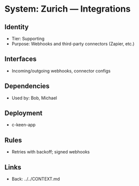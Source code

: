 # System: Zurich — Integrations
## Identity
- Tier: Supporting
- Purpose: Webhooks and third-party connectors (Zapier, etc.)
## Interfaces
- Incoming/outgoing webhooks, connector configs
## Dependencies
- Used by: Bob, Michael
## Deployment
- c-keen-app
## Rules
- Retries with backoff; signed webhooks
## Links
- Back: ../../CONTEXT.md
